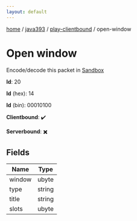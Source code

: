 ```yaml
---
layout: default
---
```


[home](/)  /  [java393](/protocol/java393)  /  [play-clientbound](/protocol/java393/play-clientbound)  /  open-window

# Open window

Encode/decode this packet in [Sandbox](../../../sandbox/java393#PlayClientbound.OpenWindow)

**Id**: 20

**Id** (hex): 14

**Id** (bin): 00010100

**Clientbound**: ✔️

**Serverbound**: ✖️

## Fields

Name | Type
---|---
window | ubyte
type | string
title | string
slots | ubyte
